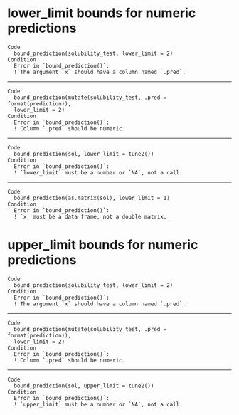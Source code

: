 # lower_limit bounds for numeric predictions

    Code
      bound_prediction(solubility_test, lower_limit = 2)
    Condition
      Error in `bound_prediction()`:
      ! The argument `x` should have a column named `.pred`.

---

    Code
      bound_prediction(mutate(solubility_test, .pred = format(prediction)),
      lower_limit = 2)
    Condition
      Error in `bound_prediction()`:
      ! Column `.pred` should be numeric.

---

    Code
      bound_prediction(sol, lower_limit = tune2())
    Condition
      Error in `bound_prediction()`:
      ! `lower_limit` must be a number or `NA`, not a call.

---

    Code
      bound_prediction(as.matrix(sol), lower_limit = 1)
    Condition
      Error in `bound_prediction()`:
      ! `x` must be a data frame, not a double matrix.

# upper_limit bounds for numeric predictions

    Code
      bound_prediction(solubility_test, lower_limit = 2)
    Condition
      Error in `bound_prediction()`:
      ! The argument `x` should have a column named `.pred`.

---

    Code
      bound_prediction(mutate(solubility_test, .pred = format(prediction)),
      lower_limit = 2)
    Condition
      Error in `bound_prediction()`:
      ! Column `.pred` should be numeric.

---

    Code
      bound_prediction(sol, upper_limit = tune2())
    Condition
      Error in `bound_prediction()`:
      ! `upper_limit` must be a number or `NA`, not a call.

